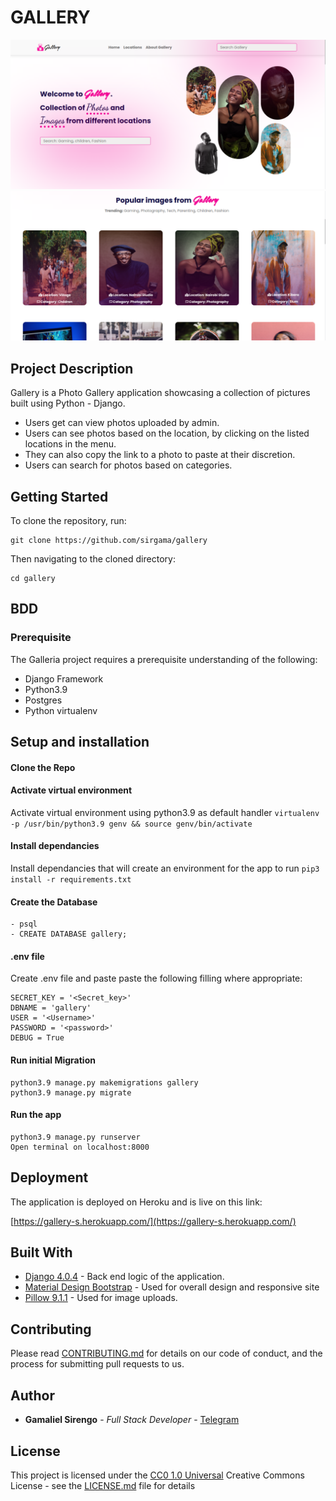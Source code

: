 # GALLERY

<img src="./main/static/images/Screenshot_select-area_20220529192819.png">
<img src="./main/static/images/Screenshot_select-area_20220529192839.png">

## Project Description

Gallery is a Photo Gallery application showcasing a collection of pictures built using Python - Django.

- Users get can view photos uploaded by admin.
- Users can see photos based on the location, by clicking on the listed locations in the menu.
- They can also copy the link to a photo to paste at their discretion.
- Users can search for photos based on categories.

## Getting Started

To clone the repository, run:

    git clone https://github.com/sirgama/gallery

Then navigating to the cloned directory:

    cd gallery
## BDD


### Prerequisite
The Galleria project requires a prerequisite understanding of the following:
- Django Framework
- Python3.9
- Postgres
- Python virtualenv

## Setup and installation

#### Clone the Repo
####  Activate virtual environment
Activate virtual environment using python3.9 as default handler
    `virtualenv -p /usr/bin/python3.9 genv && source genv/bin/activate`
####  Install dependancies
Install dependancies that will create an environment for the app to run `pip3 install -r requirements.txt`
####  Create the Database
    - psql
    - CREATE DATABASE gallery;
####  .env file
Create .env file and paste paste the following filling where appropriate:

    SECRET_KEY = '<Secret_key>'
    DBNAME = 'gallery'
    USER = '<Username>'
    PASSWORD = '<password>'
    DEBUG = True
#### Run initial Migration
    python3.9 manage.py makemigrations gallery
    python3.9 manage.py migrate
#### Run the app
    python3.9 manage.py runserver
    Open terminal on localhost:8000

## Deployment

The application is deployed on Heroku and is live on this link:

[https://gallery-s.herokuapp.com/](https://gallery-s.herokuapp.com/)

## Built With

  - [Django 4.0.4](https://docs.djangoproject.com/en/4.0/releases/4.0.4/) - Back end logic of the application.
  - [Material Design Bootstrap](https://mdbootstrap.com/) - Used for overall design and responsive site
  - [Pillow 9.1.1](https://pillow.readthedocs.io/en/stable/) - Used for image uploads.

## Contributing

Please read [CONTRIBUTING.md](CONTRIBUTING.md) for details on our code
of conduct, and the process for submitting pull requests to us.

## Author

  - **Gamaliel Sirengo** - *Full Stack Developer* -
    [Telegram](https://t.me/sirgama)

## License

This project is licensed under the [CC0 1.0 Universal](LICENSE.md)
Creative Commons License - see the [LICENSE.md](LICENSE.md) file for
details

